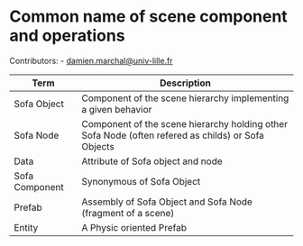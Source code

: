 Common name of scene component and operations
=============================================

Contributors:
    - damien.marchal@univ-lille.fr


| Term           | Description                                                    |
| -------------- | -------------------------------------------------------------- |
| Sofa Object    | Component of the scene hierarchy implementing a given behavior |
| Sofa Node      | Component of the scene hierarchy holding other Sofa Node (often refered as childs) or Sofa Objects       |
| Data           | Attribute of Sofa object and node                              |
| Sofa Component | Synonymous of Sofa Object                                      |
| Prefab         | Assembly of Sofa Object and Sofa Node (fragment of a scene)    |
| Entity         | A Physic oriented Prefab                                       |